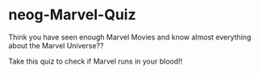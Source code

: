 # neog-Marvel-Quiz

Think you have seen enough Marvel Movies and know almost everything about the Marvel Universe??

Take this quiz to check if Marvel runs in your blood!!

